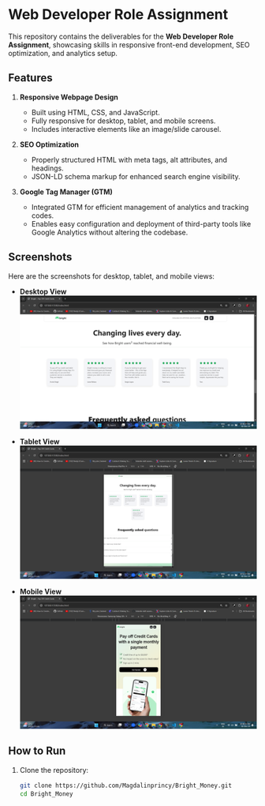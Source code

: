 # Web Developer Role Assignment   

This repository contains the deliverables for the **Web Developer Role Assignment**, showcasing skills in responsive front-end development, SEO optimization, and analytics setup.  

## Features  
1. **Responsive Webpage Design**  
   - Built using HTML, CSS, and JavaScript.  
   - Fully responsive for desktop, tablet, and mobile screens.  
   - Includes interactive elements like an image/slide carousel.  

2. **SEO Optimization**  
   - Properly structured HTML with meta tags, alt attributes, and headings.  
   - JSON-LD schema markup for enhanced search engine visibility.  

3. **Google Tag Manager (GTM)**  
   - Integrated GTM for efficient management of analytics and tracking codes.  
   - Enables easy configuration and deployment of third-party tools like Google Analytics without altering the codebase.  

## Screenshots  
Here are the screenshots for desktop, tablet, and mobile views:

- **Desktop View**  
  ![Desktop View](assets/screenshots/Desktop_View.png)

- **Tablet View**  
  ![Tablet View](assets/screenshots/Tablet_View.png)

- **Mobile View**  
  ![Mobile View](assets/screenshots/Mobile_View.png)

## How to Run  
1. Clone the repository:  
   ```bash
   git clone https://github.com/Magdalinprincy/Bright_Money.git
   cd Bright_Money
